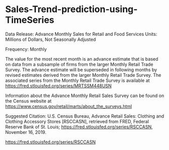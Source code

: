 # Sales-Trend-prediction-using-TimeSeries

Data
Release: Advance Monthly Sales for Retail and Food Services
Units: Millions of Dollars, Not Seasonally Adjusted

Frequency: Monthly

The value for the most recent month is an advance estimate that is based on data from a subsample of firms from the larger Monthly Retail Trade Survey. The advance estimate will be superseded in following months by revised estimates derived from the larger Monthly Retail Trade Survey. The associated series from the Monthly Retail Trade Survey is available at https://fred.stlouisfed.org/series/MRTSSM448USN

Information about the Advance Monthly Retail Sales Survey can be found on the Census website at https://www.census.gov/retail/marts/about_the_surveys.html

Suggested Citation: U.S. Census Bureau, Advance Retail Sales: Clothing and Clothing Accessory Stores [RSCCASN], retrieved from FRED, Federal Reserve Bank of St. Louis; https://fred.stlouisfed.org/series/RSCCASN, November 16, 2019.

https://fred.stlouisfed.org/series/RSCCASN
